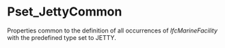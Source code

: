 # Pset_JettyCommon

Properties common to the definition of all occurrences of _IfcMarineFacility_ with the predefined type set to JETTY.
<!-- end of short definition -->


